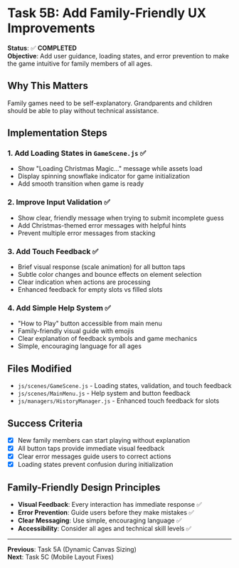 # Task 5B: Add Family-Friendly UX Improvements

**Status**: ✅ **COMPLETED**  
**Objective**: Add user guidance, loading states, and error prevention to make the game intuitive for family members of all ages.

## Why This Matters
Family games need to be self-explanatory. Grandparents and children should be able to play without technical assistance.

## Implementation Steps

### 1. Add Loading States in `GameScene.js` ✅
- Show "Loading Christmas Magic..." message while assets load
- Display spinning snowflake indicator for game initialization
- Add smooth transition when game is ready

### 2. Improve Input Validation ✅
- Show clear, friendly message when trying to submit incomplete guess
- Add Christmas-themed error messages with helpful hints
- Prevent multiple error messages from stacking

### 3. Add Touch Feedback ✅
- Brief visual response (scale animation) for all button taps
- Subtle color changes and bounce effects on element selection
- Clear indication when actions are processing
- Enhanced feedback for empty slots vs filled slots

### 4. Add Simple Help System ✅
- "How to Play" button accessible from main menu
- Family-friendly visual guide with emojis
- Clear explanation of feedback symbols and game mechanics
- Simple, encouraging language for all ages

## Files Modified
- `js/scenes/GameScene.js` - Loading states, validation, and touch feedback
- `js/scenes/MainMenu.js` - Help system and button feedback
- `js/managers/HistoryManager.js` - Enhanced touch feedback for slots

## Success Criteria
- [x] New family members can start playing without explanation
- [x] All button taps provide immediate visual feedback  
- [x] Clear error messages guide users to correct actions
- [x] Loading states prevent confusion during initialization

## Family-Friendly Design Principles
- **Visual Feedback**: Every interaction has immediate response ✅
- **Error Prevention**: Guide users before they make mistakes ✅
- **Clear Messaging**: Use simple, encouraging language ✅
- **Accessibility**: Consider all ages and technical skill levels ✅

---
**Previous**: Task 5A (Dynamic Canvas Sizing)  
**Next**: Task 5C (Mobile Layout Fixes)
